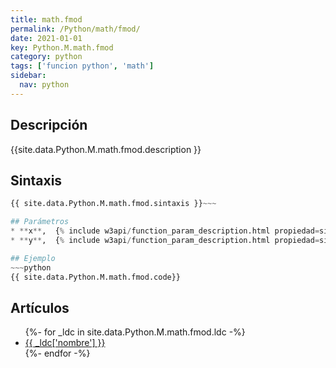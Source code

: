 ```yaml
---
title: math.fmod
permalink: /Python/math/fmod/
date: 2021-01-01
key: Python.M.math.fmod
category: python
tags: ['funcion python', 'math']
sidebar: 
  nav: python
---
```


## Descripción
{{site.data.Python.M.math.fmod.description }}

## Sintaxis
~~~python
{{ site.data.Python.M.math.fmod.sintaxis }}~~~

## Parámetros
* **x**,  {% include w3api/function_param_description.html propiedad=site.data.Python.M.math.fmod valor="x" %}
* **y**,  {% include w3api/function_param_description.html propiedad=site.data.Python.M.math.fmod valor="y" %}

## Ejemplo
~~~python
{{ site.data.Python.M.math.fmod.code}}
~~~

## Artículos
<ul>
{%- for _ldc in site.data.Python.M.math.fmod.ldc -%}
   <li>
       <a href="{{_ldc['url'] }}">{{ _ldc['nombre'] }}</a>
   </li>
{%- endfor -%}
</ul>
